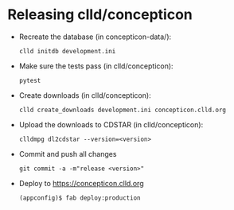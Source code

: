 
Releasing clld/concepticon
==========================

- Recreate the database (in concepticon-data/):
  ```shell script
  clld initdb development.ini
  ```

- Make sure the tests pass (in clld/concepticon):
  ```shell script
  pytest
  ```

- Create downloads (in clld/concepticon):
  ```shell script
  clld create_downloads development.ini concepticon.clld.org
  ```

- Upload the downloads to CDSTAR (in clld/concepticon):
  ```shell script
  clldmpg dl2cdstar --version=<version>
  ```

- Commit and push all changes
  ```shell script
  git commit -a -m"release <version>"
  ```

- Deploy to https://concepticon.clld.org
  ```shell script
  (appconfig)$ fab deploy:production
  ```

